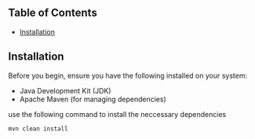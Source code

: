 ## Table of Contents

- [Installation](#installation)

## Installation

Before you begin, ensure you have the following installed on your system:

- Java Development Kit (JDK)
- Apache Maven (for managing dependencies)

use the following command to install the neccessary dependencies

```bash
mvn clean install
```
